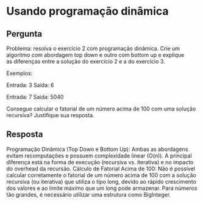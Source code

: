 # Usando programação dinâmica

## Pergunta
Problema: resolva o exercício 2 com programação dinâmica. Crie um algoritmo com abordagem top down e outro com bottom up e explique as diferenças entre a solução do exercício 2 e a do exercício 3.

Exemplos:

Entrada: 3
Saída: 6

Entrada: 7
Saída: 5040

Consegue calcular o fatorial de um número acima de 100 com uma solução recursiva? Justifique sua resposta.

## Resposta
Programação Dinâmica (Top Down e Bottom Up): Ambas as abordagens evitam recomputações e possuem complexidade linear (O(n)). A principal diferença está na forma de execução (recursiva vs. iterativa) e no impacto do overhead da recursão.
Cálculo de Fatorial Acima de 100:
Não é possível calcular corretamente o fatorial de um número acima de 100 com a solução recursiva (ou iterativa) que utiliza o tipo long, devido ao rápido crescimento dos valores e ao limite máximo que um long pode armazenar. Para números tão grandes, é necessário utilizar uma estrutura como BigInteger.
